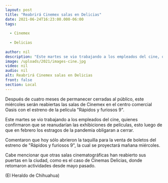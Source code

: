 ```yaml
---
layout: post
title: "Reabrirá Cinemex salas en Delicias"
date: 2021-06-24T16:23:00.000-06:00
tags:
  
  - Cinemex
  
  - Delicias
  
author: nil
description: "Este martes se vio trabajando a los empleados del cine, quienes confirmaron que se reanudarían las exhibiciones de películas"
image: /uploads/2021/images-cine.jpg
video: nil
audio: nil
alt: Reabrirá Cinemex salas en Delicias
front: false
section: Local
---
```


Después de cuatro meses de permanecer cerradas al público, este miércoles serán reabiertas las salas de Cinemex en el centro comercial Oasis con el estreno de la película "Rápidos y furiosos 9".

Este martes se vio trabajando a los empleados del cine, quienes confirmaron que se reanudarían las exhibiciones de películas, esto luego de que en febrero los estragos de la pandemia obligaran a cerrar.

Comentaron que hoy sólo abrieron la taquilla para la venta de boletos del estreno de "Rápidos y furiosos 9", la cual se proyectará mañana miércoles.

Cabe mencionar que otras salas cinematográficas han reabierto sus puertas en la ciudad, como es el caso de Cinemas Delicias, donde retomaron actividades desde mayo pasado.

(El Heraldo de Chihuahua)